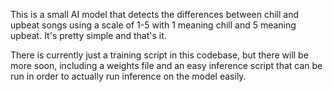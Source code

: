 This is a small AI model that detects the differences between chill and upbeat songs using a scale of 1-5 with 1 meaning chill and 5 meaning upbeat. It's pretty simple and that's it.

There is currently just a training script in this codebase, but there will be more soon, including a weights file and an easy inference script that can be run in order to actually run inference on the model easily.